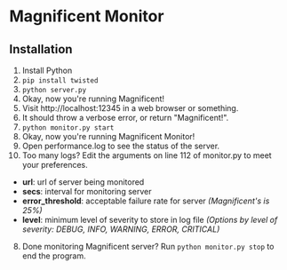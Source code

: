 # Magnificent Monitor

## Installation

 1. Install Python
 2. `pip install twisted`
 3. `python server.py`
 4. Okay, now you're running Magnificent!
 5. Visit http://localhost:12345 in a web browser or something.
 6. It should throw a verbose error, or return "Magnificent!".
 7. `python monitor.py start`
 5. Okay, now you're running Magnificent Monitor!
 6. Open performance.log to see the status of the server.
 7. Too many logs? Edit the arguments on line 112 of monitor.py to meet your preferences.
 - **url**: url of server being monitored
 - **secs**: interval for monitoring server
 - **error_threshold**: acceptable failure rate for server *(Magnificent's is 25%)*
 - **level**: minimum level of severity to store in log file *(Options by level of severity: DEBUG, INFO, WARNING, ERROR, CRITICAL)*
 8. Done monitoring Magnificent server? Run `python monitor.py stop` to end the program.